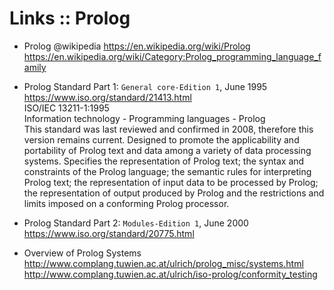 # Links :: Prolog

* Prolog @wikipedia
https://en.wikipedia.org/wiki/Prolog
https://en.wikipedia.org/wiki/Category:Prolog_programming_language_family

* Prolog Standard Part 1: `General core-Edition 1`, June 1995    
https://www.iso.org/standard/21413.html    
ISO/IEC 13211-1:1995    
Information technology - Programming languages - Prolog    
This standard was last reviewed and confirmed in 2008, therefore this version remains current. Designed to promote the applicability and portability of Prolog text and data among a variety of data processing systems. Specifies the representation of Prolog text; the syntax and constraints of the Prolog language; the semantic rules for interpreting Prolog text; the representation of input data to be processed by Prolog; the representation of output produced by Prolog and the restrictions and limits imposed on a conforming Prolog processor.

* Prolog Standard Part 2: `Modules-Edition 1`, June 2000
https://www.iso.org/standard/20775.html

* Overview of Prolog Systems
http://www.complang.tuwien.ac.at/ulrich/prolog_misc/systems.html
http://www.complang.tuwien.ac.at/ulrich/iso-prolog/conformity_testing
